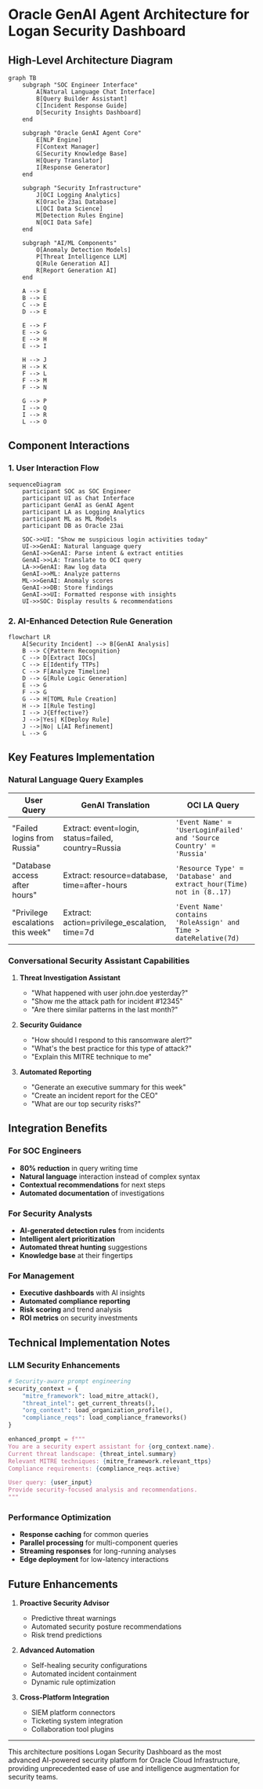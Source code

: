 # Oracle GenAI Agent Architecture for Logan Security Dashboard

## High-Level Architecture Diagram

```mermaid
graph TB
    subgraph "SOC Engineer Interface"
        A[Natural Language Chat Interface]
        B[Query Builder Assistant]
        C[Incident Response Guide]
        D[Security Insights Dashboard]
    end
    
    subgraph "Oracle GenAI Agent Core"
        E[NLP Engine]
        F[Context Manager]
        G[Security Knowledge Base]
        H[Query Translator]
        I[Response Generator]
    end
    
    subgraph "Security Infrastructure"
        J[OCI Logging Analytics]
        K[Oracle 23ai Database]
        L[OCI Data Science]
        M[Detection Rules Engine]
        N[OCI Data Safe]
    end
    
    subgraph "AI/ML Components"
        O[Anomaly Detection Models]
        P[Threat Intelligence LLM]
        Q[Rule Generation AI]
        R[Report Generation AI]
    end
    
    A --> E
    B --> E
    C --> E
    D --> E
    
    E --> F
    E --> G
    E --> H
    E --> I
    
    H --> J
    H --> K
    F --> L
    F --> M
    F --> N
    
    G --> P
    I --> Q
    I --> R
    L --> O
```

## Component Interactions

### 1. User Interaction Flow
```mermaid
sequenceDiagram
    participant SOC as SOC Engineer
    participant UI as Chat Interface
    participant GenAI as GenAI Agent
    participant LA as Logging Analytics
    participant ML as ML Models
    participant DB as Oracle 23ai
    
    SOC->>UI: "Show me suspicious login activities today"
    UI->>GenAI: Natural language query
    GenAI->>GenAI: Parse intent & extract entities
    GenAI->>LA: Translate to OCI query
    LA->>GenAI: Raw log data
    GenAI->>ML: Analyze patterns
    ML->>GenAI: Anomaly scores
    GenAI->>DB: Store findings
    GenAI->>UI: Formatted response with insights
    UI->>SOC: Display results & recommendations
```

### 2. AI-Enhanced Detection Rule Generation
```mermaid
flowchart LR
    A[Security Incident] --> B[GenAI Analysis]
    B --> C{Pattern Recognition}
    C --> D[Extract IOCs]
    C --> E[Identify TTPs]
    C --> F[Analyze Timeline]
    D --> G[Rule Logic Generation]
    E --> G
    F --> G
    G --> H[TOML Rule Creation]
    H --> I[Rule Testing]
    I --> J{Effective?}
    J -->|Yes| K[Deploy Rule]
    J -->|No| L[AI Refinement]
    L --> G
```

## Key Features Implementation

### Natural Language Query Examples

| User Query | GenAI Translation | OCI LA Query |
|------------|-------------------|--------------|
| "Failed logins from Russia" | Extract: event=login, status=failed, country=Russia | `'Event Name' = 'UserLoginFailed' and 'Source Country' = 'Russia'` |
| "Database access after hours" | Extract: resource=database, time=after-hours | `'Resource Type' = 'Database' and extract_hour(Time) not in (8..17)` |
| "Privilege escalations this week" | Extract: action=privilege_escalation, time=7d | `'Event Name' contains 'RoleAssign' and Time > dateRelative(7d)` |

### Conversational Security Assistant Capabilities

1. **Threat Investigation Assistant**
   - "What happened with user john.doe yesterday?"
   - "Show me the attack path for incident #12345"
   - "Are there similar patterns in the last month?"

2. **Security Guidance**
   - "How should I respond to this ransomware alert?"
   - "What's the best practice for this type of attack?"
   - "Explain this MITRE technique to me"

3. **Automated Reporting**
   - "Generate an executive summary for this week"
   - "Create an incident report for the CEO"
   - "What are our top security risks?"

## Integration Benefits

### For SOC Engineers
- **80% reduction** in query writing time
- **Natural language** interaction instead of complex syntax
- **Contextual recommendations** for next steps
- **Automated documentation** of investigations

### For Security Analysts
- **AI-generated detection rules** from incidents
- **Intelligent alert prioritization**
- **Automated threat hunting** suggestions
- **Knowledge base** at their fingertips

### For Management
- **Executive dashboards** with AI insights
- **Automated compliance reporting**
- **Risk scoring** and trend analysis
- **ROI metrics** on security investments

## Technical Implementation Notes

### LLM Security Enhancements
```python
# Security-aware prompt engineering
security_context = {
    "mitre_framework": load_mitre_attack(),
    "threat_intel": get_current_threats(),
    "org_context": load_organization_profile(),
    "compliance_reqs": load_compliance_frameworks()
}

enhanced_prompt = f"""
You are a security expert assistant for {org_context.name}.
Current threat landscape: {threat_intel.summary}
Relevant MITRE techniques: {mitre_framework.relevant_ttps}
Compliance requirements: {compliance_reqs.active}

User query: {user_input}
Provide security-focused analysis and recommendations.
"""
```

### Performance Optimization
- **Response caching** for common queries
- **Parallel processing** for multi-component queries
- **Streaming responses** for long-running analyses
- **Edge deployment** for low-latency interactions

## Future Enhancements

1. **Proactive Security Advisor**
   - Predictive threat warnings
   - Automated security posture recommendations
   - Risk trend predictions

2. **Advanced Automation**
   - Self-healing security configurations
   - Automated incident containment
   - Dynamic rule optimization

3. **Cross-Platform Integration**
   - SIEM platform connectors
   - Ticketing system integration
   - Collaboration tool plugins

---

This architecture positions Logan Security Dashboard as the most advanced AI-powered security platform for Oracle Cloud Infrastructure, providing unprecedented ease of use and intelligence augmentation for security teams.